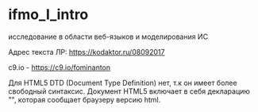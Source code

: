 # ifmo_I_intro
исследование в области веб-языков и моделирования ИС

Адрес текста ЛР:
https://kodaktor.ru/08092017

c9.io - https://c9.io/fominanton


Для HTML5 DTD (Document Type Definition) нет, т.к он имеет более свободный синтаксис. Документ HTML5 включает в себя декларацию "<!DOCTYPE html>", которая сообщает браузеру версию html. 
